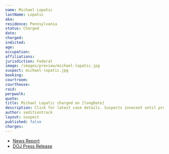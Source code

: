 ```yaml
---
name: Michael Lopatic
lastName: Lopatic
aka:
residence: Pennsylvania
status: Charged
date:
charged:
indicted:
age:
occupation:
affiliations:
jurisdiction: Federal
image: /images/preview/michael-lopatic.jpg
suspect: michael-lopatic.jpg
booking:
courtroom:
courthouse:
raid:
perpwalk:
quote:
title: Michael Lopatic charged on [longDate]
description: Click for latest case details. Suspects innocent until proven guilty.
author: seditiontrack
layout: suspect
published: false
charges:
---
```

- [News Report]()
- [DOJ Press Release](https://extremism.gwu.edu/sites/g/files/zaxdzs2191/f/Michael%20John%20Lopatic%20Govt%20Motion%20for%20Pretrial%20Detention.pdf)
